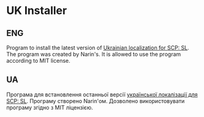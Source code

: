 # UK Installer
## ENG
Program to install the latest version of [Ukrainian localization for SCP: SL](https://github.com/YT-Narin/Ukraine-language-for-SCP-SL).
The program was created by Narin's.
It is allowed to use the program according to MIT license.
## UA
Програма для встановлення останньої версії [української локалізації для SCP: SL](https://github.com/YT-Narin/Ukraine-language-for-SCP-SL).
Програму створено Narin'ом.
Дозволено використовувати програму згідно з MIT ліцензією.
